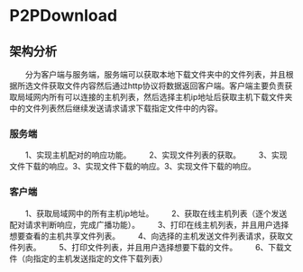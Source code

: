 # P2PDownload
## 架构分析
&emsp;&emsp;分为客户端与服务端，服务端可以获取本地下载文件夹中的文件列表，并且根据所选文件获取文件内容然后通过http协议将数据返回客户端。客户端主要负责获取局域网内所有可以连接的主机列表，然后选择主机ip地址后获取主机下载文件夹中的文件列表然后继续发送请求请求下载指定文件中的内容。
### 服务端
&emsp;&emsp;1、实现主机配对的响应功能。
&emsp;&emsp;2、实现文件列表的获取。
&emsp;&emsp;3、实现文件下载的响应。3、实现文件下载的响应。3、实现文件下载的响应。
### 客户端
&emsp;&emsp;1、获取局域网中的所有主机ip地址。
&emsp;&emsp;2、获取在线主机列表（逐个发送配对请求判断响应，完成广播功能）。
&emsp;&emsp;3、打印在线主机列表，并且用户选择想要查看的主机共享文件列表。
&emsp;&emsp;4、向选择的主机发送文件列表请求，获取文件列表。
&emsp;&emsp;5、打印文件列表，并且用户选择想要下载的文件。
&emsp;&emsp;6、下载文件（向指定的主机发送指定的文件下载列表）
